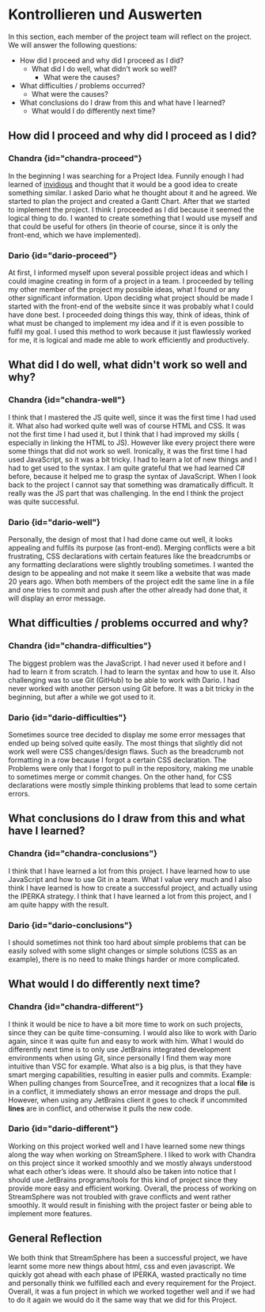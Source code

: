 # Kontrollieren und Auswerten

In this section, each member of the project team will reflect on the project. We will answer the following questions:

- How did I proceed and why did I proceed as I did?
    - What did I do well, what didn't work so well?
        - What were the causes?
- What difficulties / problems occurred?
    - What were the causes?
- What conclusions do I draw from this and what have I learned?
    - What would I do differently next time?

## How did I proceed and why did I proceed as I did?

### Chandra {id="chandra-proceed"}

In the beginning I was searching for a Project Idea. Funnily enough I had learned of [invidious](https://invidious.io/)
and thought that it would be a good idea to create something similar. I asked Dario what he thought about it and he
agreed. We started to plan the project and created a Gantt Chart. After that we started to implement the project. I
think I proceeded as I did because it seemed the logical thing to do. I wanted to create something that I would use
myself and that could be useful for others (in theorie of course, since it is only the front-end, which we have
implemented).

### Dario {id="dario-proceed"}

At first, I informed myself upon several possible project ideas and which I could imagine creating in form of a project in a team. I proceeded by telling my other member of the project my possible ideas, what I found or any other significant information. Upon deciding what project should be made I started with the front-end of the website since it was probably what I could have done best. I proceeded doing things this way, think of ideas, think of what must be changed to implement my idea and if it is even possible to fulfil my goal. I used this method to work because it just flawlessly worked for me, it is logical and made me able to work efficiently and productively.

## What did I do well, what didn't work so well and why?

### Chandra {id="chandra-well"}

I think that I mastered the JS quite well, since it was the first time I had used it. What also had worked quite well
was of course HTML and CSS. It was not the first time I had used it, but I think that I had improved my skills (
especially in linking the HTML to JS). However like every project there were some things that did not work so well.
Ironically, it was the first time I had used JavaScript, so it was a bit tricky. I had to learn a lot of new things and
I had to get used to the syntax. I am quite grateful that we had learned C# before, because it helped me to grasp the
syntax of JavaScript. When I look back to the project I cannot say that something was dramatically difficult. It really
was the JS part that was challenging. In the end I think the project was quite successful.

### Dario {id="dario-well"}

Personally, the design of most that I had done came out well, it looks appealing and fulfils its purpose (as front-end). Merging conflicts were a bit frustrating, CSS declarations with certain features like the breadcrumbs or any formatting declarations were slightly troubling sometimes. I wanted the design to be appealing and not make it seem like a website that was made 20 years ago. When both members of the project edit the same line in a file and one tries to commit and push after the other already had done that, it will display an error message.

## What difficulties / problems occurred and why?

### Chandra {id="chandra-difficulties"}

The biggest problem was the JavaScript. I had never used it before and I had to learn it from scratch. I had to learn
the syntax and how to use it. Also challenging was to use Git (GitHub) to be able to work with Dario. I had never worked
with another person using Git before. It was a bit tricky in the beginning, but after a while we got used to it.

### Dario {id="dario-difficulties"}

Sometimes source tree decided to display me some error messages that ended up being solved quite easily. The most things that slightly did not work well were CSS changes/design flaws. Such as the breadcrumb not formatting in a row because I forgot a certain CSS declaration. The Problems were only that I forgot to pull in the repository, making me unable to sometimes merge or commit changes. On the other hand, for CSS declarations were mostly simple thinking problems that lead to some certain errors.

## What conclusions do I draw from this and what have I learned?

### Chandra {id="chandra-conclusions"}

I think that I have learned a lot from this project. I have learned how to use JavaScript and how to use Git in a team.
What I value very much and I also think I have learned is how to create a successful project, and actually using the
IPERKA strategy. I think that I have learned a lot from this project, and I am quite happy with the result.

### Dario {id="dario-conclusions"}

I should sometimes not think too hard about simple problems that can be easily solved with some slight changes or simple solutions (CSS as an example), there is no need to make things harder or more complicated.

## What would I do differently next time?

### Chandra {id="chandra-different"}

I think it would be nice to have a bit more time to work on such projects, since they can be quite time-consuming. I
would also like to work with Dario again, since it was quite fun and easy to work with him. What I would do differently
next time is to only use JetBrains integrated development environments when using Git, since personally I find them way
more intuitive than VSC for example. What also is a big plus, is that they have smart merging capabilities, resulting in
easier pulls and commits. Example: When pulling changes from SourceTree, and it recognizes that a local **file** is in a
conflict, it immediately shows an error message and drops the pull. However, when using any JetBrains client it goes to
check if uncommited **lines** are in conflict, and otherwise it pulls the new code.

### Dario {id="dario-different"}

Working on this project worked well and I have learned some new things along the way when working on StreamSphere.
I liked to work with Chandra on this project since it worked smoothly and we mostly always understood what each other’s ideas were. It should also be taken into notice that I should use JetBrains programs/tools for this kind of project since they provide more easy and efficient working. 
Overall, the process of working on StreamSphere was not troubled with grave conflicts and went rather smoothly. It would result in finishing with the project faster or being able to implement more features.

## General Reflection

We both think that StreamSphere has been a successful project, we have learnt some more new things about html, css and even javascript. We quickly got ahead with each phase of IPERKA, wasted practically no time and personally think we fulfilled each and every requirement for the Project. Overall, it was a fun project in which we worked together well and if we had to do it again we would do it the same way that we did for this Project.